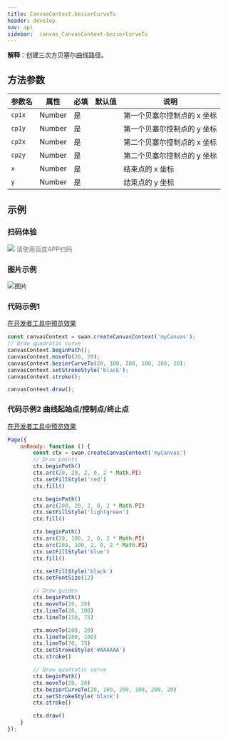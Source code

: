 ```yaml
---
title: CanvasContext.bezierCurveTo
header: develop
nav: api
sidebar:  canvas_CanvasContext-bezierCurveTo
---
```





 


**解释**：创建三次方贝塞尔曲线路径。
 
## 方法参数 


|参数名|属性|必填|默认值|说明|
|----|----|----|---|---|
| `cp1x`|Number|是||第一个贝塞尔控制点的 x 坐标 |
| `cp1y`|Number|是||第一个贝塞尔控制点的 y 坐标|
| `cp2x`|Number|是||第二个贝塞尔控制点的 x 坐标 |
| `cp2y`|Number|是||第二个贝塞尔控制点的 y 坐标 |
| `x`|Number|是||结束点的 x 坐标  |
| `y`|Number|是||结束点的 y 坐标 |

## 示例

 

### 扫码体验

<div class='scan-code-container'>
    <img src="https://b.bdstatic.com/miniapp/assets/images/doc_demo/pages_createCanvasContext.png" class="demo-qrcode-image" />
    <font color=#777 12px>请使用百度APP扫码</font>
</div>

###  图片示例  

![图片](../../../../img/api/canvas/bezierCurveTo.png)

###  代码示例1 

<a href="swanide://fragment/f54afefdc128050accdc18a9e52296911573724955575" title="在开发者工具中预览效果" target="_self">在开发者工具中预览效果</a>

```js
const canvasContext = swan.createCanvasContext('myCanvas');
// Draw quadratic curve
canvasContext.beginPath();
canvasContext.moveTo(20, 20);
canvasContext.bezierCurveTo(20, 100, 200, 100, 200, 20);
canvasContext.setStrokeStyle('black');
canvasContext.stroke();

canvasContext.draw();
```

###  代码示例2 曲线起始点/控制点/终止点 

<a href="swanide://fragment/f5f979aa61812c9be7871b0f53e4fea01575452224950" title="在开发者工具中预览效果" target="_self">在开发者工具中预览效果</a>

```js
Page({
    onReady: function () {
        const ctx = swan.createCanvasContext('myCanvas')
        // Draw points
        ctx.beginPath()
        ctx.arc(20, 20, 2, 0, 2 * Math.PI)
        ctx.setFillStyle('red')
        ctx.fill()

        ctx.beginPath()
        ctx.arc(200, 20, 2, 0, 2 * Math.PI)
        ctx.setFillStyle('lightgreen')
        ctx.fill()

        ctx.beginPath()
        ctx.arc(20, 100, 2, 0, 2 * Math.PI)
        ctx.arc(200, 100, 2, 0, 2 * Math.PI)
        ctx.setFillStyle('blue')
        ctx.fill()

        ctx.setFillStyle('black')
        ctx.setFontSize(12)

        // Draw guides
        ctx.beginPath()
        ctx.moveTo(20, 20)
        ctx.lineTo(20, 100)
        ctx.lineTo(150, 75)

        ctx.moveTo(200, 20)
        ctx.lineTo(200, 100)
        ctx.lineTo(70, 75)
        ctx.setStrokeStyle('#AAAAAA')
        ctx.stroke()

        // Draw quadratic curve
        ctx.beginPath()
        ctx.moveTo(20, 20)
        ctx.bezierCurveTo(20, 100, 200, 100, 200, 20)
        ctx.setStrokeStyle('black')
        ctx.stroke()

        ctx.draw()
    }
});
```


